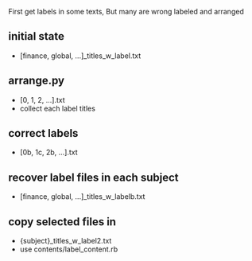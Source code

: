 First get labels in some texts,
But many are wrong labeled and arranged

## initial state
* [finance, global, ...]_titles_w_label.txt
## arrange.py
* [0, 1, 2, ...].txt
* collect each label titles
## correct labels
* [0b, 1c, 2b, ...].txt 
## recover label files in each subject
* [finance, global, ...]_titles_w_labelb.txt

## copy selected files in 
* {subject}_titles_w_label2.txt
* use contents/label_content.rb